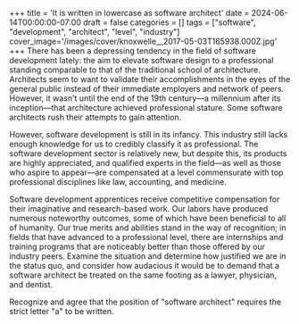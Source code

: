 +++
title = 'It is written in lowercase as software architect'
date = 2024-06-14T00:00:00-07:00
draft = false
categories = []
tags = ["software", "development", "architect", "level", "industry"]
cover_image='/images/cover/knoxwelle__2017-05-03T165938.000Z.jpg'
+++
There has been a depressing tendency in the field of software development lately: the aim to elevate software design to a professional standing comparable to that of the traditional school of architecture. Architects seem to want to validate their accomplishments in the eyes of the general public instead of their immediate employers and network of peers. However, it wasn't until the end of the 19th century—a millennium after its inception—that architecture achieved professional stature. Some software architects rush their attempts to gain attention.

 However, software development is still in its infancy. This industry still lacks enough knowledge for us to credibly classify it as professional. The software development sector is relatively new, but despite this, its products are highly appreciated, and qualified experts in the field—as well as those who aspire to appear—are compensated at a level commensurate with top professional disciplines like law, accounting, and medicine.

Software development apprentices receive competitive compensation for their imaginative and research-based work. Our labors have produced numerous noteworthy outcomes, some of which have been beneficial to all of humanity. Our true merits and abilities stand in the way of recognition; in fields that have advanced to a professional level, there are internships and training programs that are noticeably better than those offered by our industry peers. Examine the situation and determine how justified we are in the status quo, and consider how audacious it would be to demand that a software architect be treated on the same footing as a lawyer, physician, and dentist.

Recognize and agree that the position of "software architect" requires the strict letter "a" to be written.